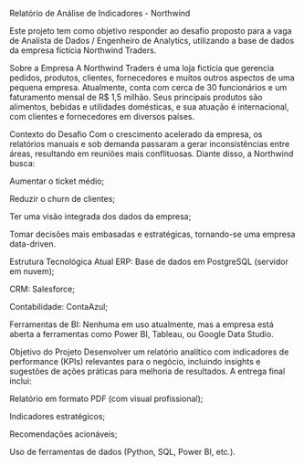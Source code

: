 Relatório de Análise de Indicadores - Northwind

Este projeto tem como objetivo responder ao desafio proposto para a vaga de Analista de Dados / Engenheiro de Analytics, utilizando a base de dados da empresa fictícia Northwind Traders.

Sobre a Empresa
A Northwind Traders é uma loja fictícia que gerencia pedidos, produtos, clientes, fornecedores e muitos outros aspectos de uma pequena empresa. Atualmente, conta com cerca de 30 funcionários e um faturamento mensal de R$ 1,5 milhão. Seus principais produtos são alimentos, bebidas e utilidades domésticas, e sua atuação é internacional, com clientes e fornecedores em diversos países.

Contexto do Desafio
Com o crescimento acelerado da empresa, os relatórios manuais e sob demanda passaram a gerar inconsistências entre áreas, resultando em reuniões mais conflituosas. Diante disso, a Northwind busca:

Aumentar o ticket médio;

Reduzir o churn de clientes;

Ter uma visão integrada dos dados da empresa;

Tomar decisões mais embasadas e estratégicas, tornando-se uma empresa data-driven.

Estrutura Tecnológica Atual
ERP: Base de dados em PostgreSQL (servidor em nuvem);

CRM: Salesforce;

Contabilidade: ContaAzul;

Ferramentas de BI: Nenhuma em uso atualmente, mas a empresa está aberta a ferramentas como Power BI, Tableau, ou Google Data Studio.

Objetivo do Projeto
Desenvolver um relatório analítico com indicadores de performance (KPIs) relevantes para o negócio, incluindo insights e sugestões de ações práticas para melhoria de resultados. A entrega final inclui:

Relatório em formato PDF (com visual profissional);

Indicadores estratégicos;

Recomendações acionáveis;

Uso de ferramentas de dados (Python, SQL, Power BI, etc.).